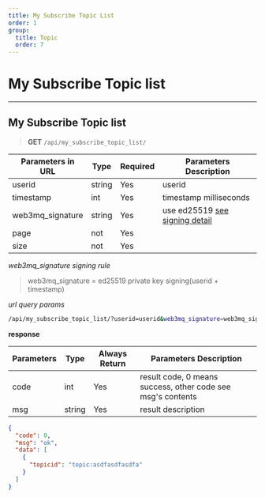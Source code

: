 ```yaml
---
title: My Subscribe Topic List
order: 1
group:
  title: Topic
  order: 7
---
```


# My Subscribe Topic list

---

## My Subscribe Topic list

> **GET** `/api/my_subscribe_topic_list/`

| Parameters in URL | Type   | Required | Parameters Description                                                |
| ----------------- | ------ | -------- | --------------------------------------------------------------------- |
| userid            | string | Yes      | userid |
| timestamp         | int    | Yes      | timestamp milliseconds                                                |
| web3mq_signature  | string | Yes      | use ed25519 [see signing detail](/docs/Web3MQ-API/signature)                  |
| page              | not    | Yes      |                                                                       |
| size              | not    | Yes      |                                                                       |

_web3mq_signature signing rule_

> web3mq_signature = ed25519 private key signing(userid + timestamp)

_url query params_

```bash
/api/my_subscribe_topic_list/?userid=userid&web3mq_signature=web3mq_signature&timestamp=timestamp&page=1&size=20
```

**response**

| Parameters | Type   | Always Return | Parameters Description                                      |
| ---------- | ------ | ------------- | ----------------------------------------------------------- |
| code       | int    | Yes           | result code, 0 means success, other code see msg's contents |
| msg        | string | Yes           | result description                                          |

```json
{
  "code": 0,
  "msg": "ok",
  "data": [
    {
      "topicid": "topic:asdfasdfasdfa"
    }
  ]
}
```
